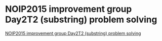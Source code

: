 # NOIP2015 improvement group Day2T2 (substring) problem solving
[NOIP2015 improvement group Day2T2 (substring) problem solving](https://aiwithcloud.com/2022/09/16/noip2015_improvement_group_day2t2_substring_problem_solving/)